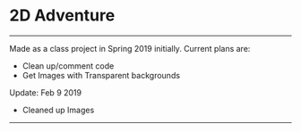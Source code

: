# 2D Adventure
----------
 
Made as a class project in Spring 2019 initially.
Current plans are:
 - Clean up/comment code
 -  Get Images with Transparent backgrounds

 Update: Feb 9 2019
 - Cleaned up Images
----------
  
 
